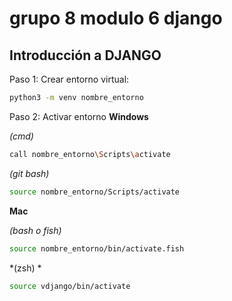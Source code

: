 # grupo 8 modulo 6 django


## Introducción a DJANGO

Paso 1: Crear entorno virtual:
```bash
python3 -m venv nombre_entorno
```

Paso 2: Activar entorno 
**Windows** 

*(cmd)*
```bash
call nombre_entorno\Scripts\activate
```
*(git bash)*
```bash
source nombre_entorno/Scripts/activate 
```

**Mac**

*(bash o fish)*
```bash
source nombre_entorno/bin/activate.fish
```
*(zsh) *
```bash
source vdjango/bin/activate
``` 
